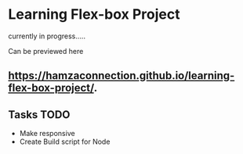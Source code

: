# Learning Flex-box Project

currently in progress.....

Can be previewed here

## https://hamzaconnection.github.io/learning-flex-box-project/.

## Tasks TODO

- Make responsive
- Create Build script for Node
